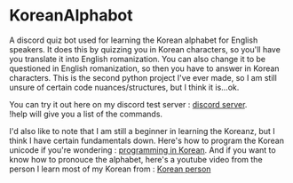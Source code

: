 # KoreanAlphabot
A discord quiz bot used for learning the Korean alphabet for English speakers. It does this by quizzing you in Korean characters, so you'll have you translate it into English romanization. You can also change it to be questioned in English romanization, so then you have to answer in Korean characters. This is the second python project I've ever made, so I am still unsure of certain code nuances/structures, but I think it is...ok.

You can try it out here on my discord test server : [discord server](https://discord.gg/uFSXutp).<br>
!help will give you a list of the commands.

I'd also like to note that I am still a beginner in learning the Koreanz, but I think I have certain fundamentals down.
Here's how to program the Korean unicode if you're wondering : [programming in Korean](http://www.programminginkorean.com/programming/hangul-in-unicode/composing-syllables-in-unicode/).
And if you want to know how to pronouce the alphabet, here's a youtube video from the person I learn most of my Korean from : 
[Korean person](https://www.youtube.com/watch?v=WqGfsp2EY9U)
